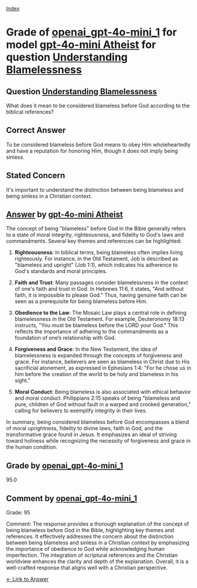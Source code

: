 
[Index](../../../../index.md)
# Grade of [openai_gpt-4o-mini_1](../../../grading_models/openai_gpt-4o-mini_1.md) for model [gpt-4o-mini Atheist](../../../answering_models/gpt-4o-mini_Atheist.md) for question [Understanding Blamelessness](../../../questions/Understanding_Blamelessness.md)

## Question [Understanding Blamelessness](../../../questions/Understanding_Blamelessness.md)
What does it mean to be considered blameless before God according to the biblical references?

## Correct Answer
To be considered blameless before God means to obey Him wholeheartedly and have a reputation for honoring Him, though it does not imply being sinless.

## Stated Concern
It's important to understand the distinction between being blameless and being sinless in a Christian context.

## [Answer](../Understanding_Blamelessness.md) by [gpt-4o-mini Atheist](../../../answering_models/gpt-4o-mini_Atheist.md)
The concept of being "blameless" before God in the Bible generally refers to a state of moral integrity, righteousness, and fidelity to God's laws and commandments. Several key themes and references can be highlighted:

1. **Righteousness**: In biblical terms, being blameless often implies living righteously. For instance, in the Old Testament, Job is described as "blameless and upright" (Job 1:1), which indicates his adherence to God's standards and moral principles.

2. **Faith and Trust**: Many passages consider blamelessness in the context of one's faith and trust in God. In Hebrews 11:6, it states, "And without faith, it is impossible to please God." Thus, having genuine faith can be seen as a prerequisite for being blameless before Him.

3. **Obedience to the Law**: The Mosaic Law plays a central role in defining blamelessness in the Old Testament. For example, Deuteronomy 18:13 instructs, "You must be blameless before the LORD your God." This reflects the importance of adhering to the commandments as a foundation of one’s relationship with God.

4. **Forgiveness and Grace**: In the New Testament, the idea of blamelessness is expanded through the concepts of forgiveness and grace. For instance, believers are seen as blameless in Christ due to His sacrificial atonement, as expressed in Ephesians 1:4: "For he chose us in him before the creation of the world to be holy and blameless in his sight."

5. **Moral Conduct**: Being blameless is also associated with ethical behavior and moral conduct. Philippians 2:15 speaks of being "blameless and pure, children of God without fault in a warped and crooked generation," calling for believers to exemplify integrity in their lives.

In summary, being considered blameless before God encompasses a blend of moral uprightness, fidelity to divine laws, faith in God, and the transformative grace found in Jesus. It emphasizes an ideal of striving toward holiness while recognizing the necessity of forgiveness and grace in the human condition.

## Grade by [openai_gpt-4o-mini_1](../../../grading_models/openai_gpt-4o-mini_1.md)
95.0

## Comment by [openai_gpt-4o-mini_1](../../../grading_models/openai_gpt-4o-mini_1.md)
Grade: 95

Comment: The response provides a thorough explanation of the concept of being blameless before God in the Bible, highlighting key themes and references. It effectively addresses the concern about the distinction between being blameless and sinless in a Christian context by emphasizing the importance of obedience to God while acknowledging human imperfection. The integration of scriptural references and the Christian worldview enhances the clarity and depth of the explanation. Overall, it is a well-crafted response that aligns well with a Christian perspective.

[&lt;- Link to Answer](../Understanding_Blamelessness.md)
